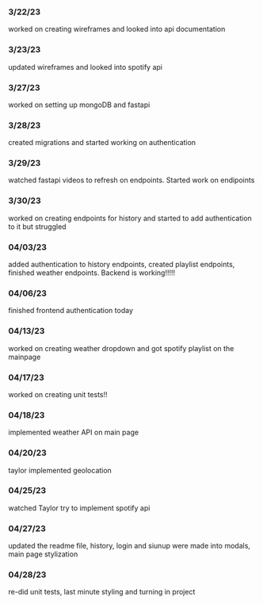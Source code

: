 ### 3/22/23
worked on creating wireframes and looked into api documentation
### 3/23/23
updated wireframes and looked into spotify api

### 3/27/23
worked on setting up mongoDB and fastapi

### 3/28/23
created migrations and started working on authentication

### 3/29/23
watched fastapi videos to refresh on endpoints. Started work on endipoints

### 3/30/23
worked on creating endpoints for history and started to add authentication to it but struggled

### 04/03/23
added authentication to history endpoints, created playlist endpoints, finished weather endpoints. Backend is working!!!!!

### 04/06/23
finished frontend authentication today

### 04/13/23
worked on creating weather dropdown and got spotify playlist on the mainpage

### 04/17/23
worked on creating unit tests!!

### 04/18/23
implemented weather API on main page

### 04/20/23
taylor implemented geolocation

### 04/25/23
watched Taylor try to implement spotify api

### 04/27/23
updated the readme file, history, login and siunup were made into modals, main page stylization

### 04/28/23
re-did unit tests, last minute styling and turning in project
